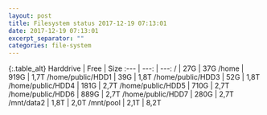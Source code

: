 ```yaml
---
layout: post
title: Filesystem status 2017-12-19 07:13:01
date: 2017-12-19 07:13:01
excerpt_separator: ""
categories: file-system
---
```

{:.table_alt}
Harddrive | Free | Size
:--- | ---: | ---:
/ | 27G | 37G
/home | 919G | 1,7T
/home/public/HDD1 | 39G | 1,8T
/home/public/HDD3 | 52G | 1,8T
/home/public/HDD4 | 181G | 2,7T
/home/public/HDD5 | 710G | 2,7T
/home/public/HDD6 | 889G | 2,7T
/home/public/HDD7 | 280G | 2,7T
/mnt/data2 | 1,8T | 2,0T
/mnt/pool | 2,1T | 8,2T
